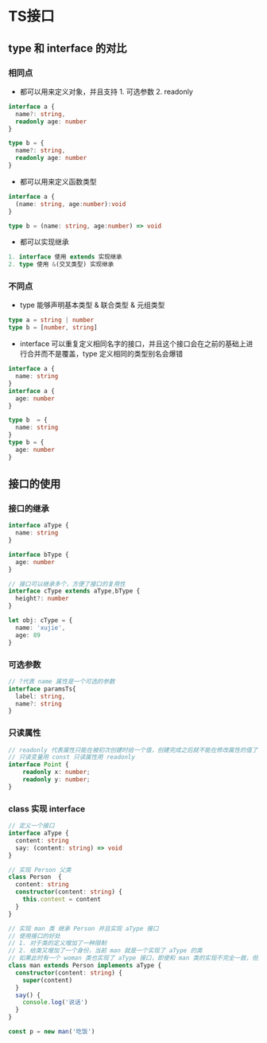 # TS接口

## type 和 interface 的对比

### 相同点

* 都可以用来定义对象，并且支持 1. 可选参数 2. readonly

```ts
interface a {
  name?: string,
  readonly age: number
}

type b = {
  name?: string,
  readonly age: number
}
```

* 都可以用来定义函数类型

```ts
interface a {
  (name: string, age:number):void
}

type b = (name: string, age:number) => void
```

* 都可以实现继承

```ts
1. interface 使用 extends 实现继承
2. type 使用 &(交叉类型) 实现继承
```

### 不同点

* type 能够声明基本类型 & 联合类型 & 元组类型

```ts
type a = string | number
type b = [number, string]
```

* interface 可以重复定义相同名字的接口，并且这个接口会在之前的基础上进行合并而不是覆盖，type 定义相同的类型别名会爆错

```ts
interface a {
  name: string
}
interface a {
  age: number
}

type b  = {
  name: string
}
type b = {
  age: number
}
```

## 接口的使用

### 接口的继承

```ts
interface aType {
  name: string
}

interface bType {
  age: number
}

// 接口可以继承多个，方便了接口的复用性
interface cType extends aType,bType {
  height?: number
}

let obj: cType = {
  name: 'xujie',
  age: 89
}
```

### 可选参数

```ts
// ?代表 name 属性是一个可选的参数
interface paramsTs{
  label: string,
  name?: string
}
```

### 只读属性

```ts
// readonly 代表属性只能在被初次创建时给一个值，创建完成之后就不能在修改属性的值了
// 只读变量用 const 只读属性用 readonly
interface Point {
    readonly x: number;
    readonly y: number;
}
```

### class 实现 interface

```ts
// 定义一个接口
interface aType {
  content: string
  say: (content: string) => void
}

// 实现 Person 父类
class Person  {
  content: string
  constructor(content: string) {
    this.content = content
  }
}

// 实现 man 类 继承 Person 并且实现 aType 接口
// 使用接口的好处
// 1. 对于类的定义增加了一种限制
// 2. 给类又增加了一个身份，当前 man 就是一个实现了 aType 的类
// 如果此时有一个 woman 类也实现了 aType 接口，即使和 man 类的实现不完全一致，但是他们都有一个共同的身份就是实现了 aType 的类
class man extends Person implements aType {
  constructor(content: string) {
    super(content)
  }
  say() {
    console.log('说话')
  }
}

const p = new man('吃饭')
```

